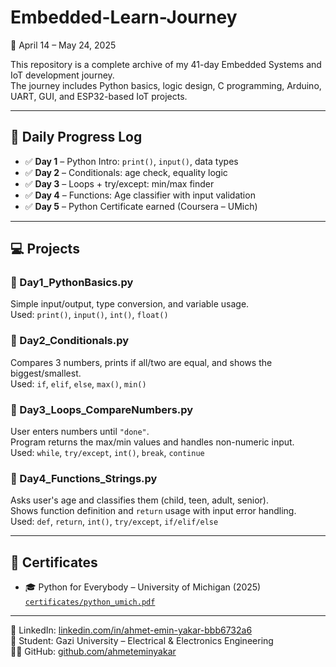 # Embedded-Learn-Journey

📅 April 14 – May 24, 2025

This repository is a complete archive of my 41-day Embedded Systems and IoT development journey.  
The journey includes Python basics, logic design, C programming, Arduino, UART, GUI, and ESP32-based IoT projects.

---

## 📘 Daily Progress Log

- ✅ **Day 1** – Python Intro: `print()`, `input()`, data types  
- ✅ **Day 2** – Conditionals: age check, equality logic  
- ✅ **Day 3** – Loops + try/except: min/max finder  
- ✅ **Day 4** – Functions: Age classifier with input validation  
- ✅ **Day 5** – Python Certificate earned (Coursera – UMich)

---

## 💻 Projects

### 📄 Day1_PythonBasics.py  
Simple input/output, type conversion, and variable usage.  
Used: `print()`, `input()`, `int()`, `float()`

### 📄 Day2_Conditionals.py  
Compares 3 numbers, prints if all/two are equal, and shows the biggest/smallest.  
Used: `if`, `elif`, `else`, `max()`, `min()`

### 📄 Day3_Loops_CompareNumbers.py  
User enters numbers until `"done"`.  
Program returns the max/min values and handles non-numeric input.  
Used: `while`, `try/except`, `int()`, `break`, `continue`

### 📄 Day4_Functions_Strings.py  
Asks user's age and classifies them (child, teen, adult, senior).  
Shows function definition and `return` usage with input error handling.  
Used: `def`, `return`, `int()`, `try/except`, `if/elif/else`

---

## 📎 Certificates

- 🎓 Python for Everybody – University of Michigan (2025)  
  [`certificates/python_umich.pdf`](certificates/python_umich.pdf)

---

🔗 LinkedIn: [linkedin.com/in/ahmet-emin-yakar-bbb6732a6](https://www.linkedin.com/in/ahmet-emin-yakar-bbb6732a6)  
🧠 Student: Gazi University – Electrical & Electronics Engineering  
👨‍💻 GitHub: [github.com/ahmeteminyakar](https://github.com/ahmeteminyakar/Embedded-Learn-Journey)
